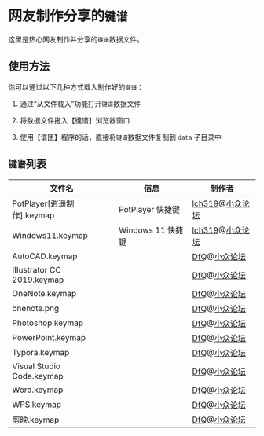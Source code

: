 # 网友制作分享的`键谱`

这里是热心网友制作并分享的`键谱`数据文件。

## 使用方法

你可以通过以下几种方式载入制作好的`键谱`：

1. 通过“从文件载入”功能打开`键谱`数据文件

2. 将数据文件拖入【键谱】浏览器窗口

3. 使用【谱匣】程序的话，直接将`键谱`数据文件复制到 `data` 子目录中

## `键谱`列表

文件名 | 信息 | 制作者
-- | -- | --
PotPlayer[逍遥制作].keymap | PotPlayer 快捷键 | [lch319](https://meta.appinn.net/u/lch319)@[小众论坛](https://meta.appinn.net)
Windows11.keymap | Windows 11 快捷键 | [lch319](https://meta.appinn.net/u/lch319)@[小众论坛](https://meta.appinn.net)
AutoCAD.keymap | | [DfQ](https://meta.appinn.net/u/dfq)@[小众论坛](https://meta.appinn.net)
IIIustrator CC 2019.keymap | | [DfQ](https://meta.appinn.net/u/dfq)@[小众论坛](https://meta.appinn.net)
OneNote.keymap | | [DfQ](https://meta.appinn.net/u/dfq)@[小众论坛](https://meta.appinn.net)
onenote.png | | [DfQ](https://meta.appinn.net/u/dfq)@[小众论坛](https://meta.appinn.net)
Photoshop.keymap | | [DfQ](https://meta.appinn.net/u/dfq)@[小众论坛](https://meta.appinn.net)
PowerPoint.keymap | | [DfQ](https://meta.appinn.net/u/dfq)@[小众论坛](https://meta.appinn.net)
Typora.keymap | | [DfQ](https://meta.appinn.net/u/dfq)@[小众论坛](https://meta.appinn.net)
Visual Studio Code.keymap | | [DfQ](https://meta.appinn.net/u/dfq)@[小众论坛](https://meta.appinn.net)
Word.keymap | | [DfQ](https://meta.appinn.net/u/dfq)@[小众论坛](https://meta.appinn.net)
WPS.keymap | | [DfQ](https://meta.appinn.net/u/dfq)@[小众论坛](https://meta.appinn.net)
剪映.keymap | | [DfQ](https://meta.appinn.net/u/dfq)@[小众论坛](https://meta.appinn.net)
